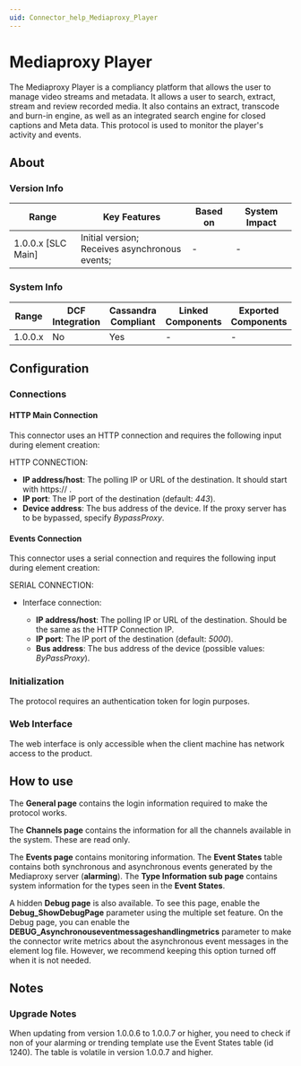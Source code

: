 ```yaml
---
uid: Connector_help_Mediaproxy_Player
---
```


# Mediaproxy Player

The Mediaproxy Player is a compliancy platform that allows the user to manage video streams and metadata. It allows a user to search, extract, stream and review recorded media. It also contains an extract, transcode and burn-in engine, as well as an integrated search engine for closed captions and Meta data.
This protocol is used to monitor the player's activity and events.

## About

### Version Info

| Range | Key Features | Based on | System Impact |
|--|--|--|--|
| 1.0.0.x [SLC Main] | Initial version;<br>Receives asynchronous events; | -  | - |

### System Info

| Range     | DCF Integration     | Cassandra Compliant     | Linked Components     | Exported Components     |
|-----------|---------------------|-------------------------|-----------------------|-------------------------|
| 1.0.0.x   | No                  | Yes                     | -                     | -                       |

## Configuration

### Connections

#### HTTP Main Connection

This connector uses an HTTP connection and requires the following input during element creation:

HTTP CONNECTION:

- **IP address/host**: The polling IP or URL of the destination. It should start with https:// .
- **IP port**: The IP port of the destination (default: *443*).
- **Device address**: The bus address of the device. If the proxy server has to be bypassed, specify *BypassProxy*.

#### Events Connection

This connector uses a serial connection and requires the following input during element creation:

SERIAL CONNECTION:

- Interface connection:

  - **IP address/host**: The polling IP or URL of the destination. Should be the same as the HTTP Connection IP.
  - **IP port**: The IP port of the destination (default: *5000*).
  - **Bus address**: The bus address of the device (possible values: *ByPassProxy*).

### Initialization

The protocol requires an authentication token for login purposes.

### Web Interface

The web interface is only accessible when the client machine has network access to the product.

## How to use

The **General page** contains the login information required to make the protocol works.

The **Channels page** contains the information for all the channels available in the system. These are read only.

The **Events page** contains monitoring information. The **Event States** table contains both synchronous and asynchronous events generated by the Mediaproxy server (**alarming**). The **Type Information sub page** contains system information for the types seen in the **Event States**.

A hidden **Debug page** is also available. To see this page, enable the **Debug_ShowDebugPage** parameter using the multiple set feature. On the Debug page, you can enable the **DEBUG_Asynchronouseventmessageshandlingmetrics** parameter to make the connector write metrics about the asynchronous event messages in the element log file. However, we recommend keeping this option turned off when it is not needed.

## Notes

### Upgrade Notes

When updating from version 1.0.0.6 to 1.0.0.7 or higher, you need to check if non of your alarming or trending template use the Event States table (id 1240).
The table is volatile in version 1.0.0.7 and higher.
